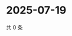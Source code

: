 # 2025-07-19

共 0 条

<!-- BEGIN ZHIHUVIDEO -->
<!-- 最后更新时间 Sat Jul 19 2025 08:58:03 GMT+0800 (China Standard Time) -->

<!-- END ZHIHUVIDEO -->
